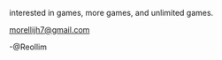 interested in games, more games, and unlimited games.

morellijh7@gmail.com

-@Reollim

<!---
Reollim/Reollim is a ✨ special ✨ repository because its `README.md` (this file) appears on your GitHub profile.
You can click the Preview link to take a look at your changes.
--->
